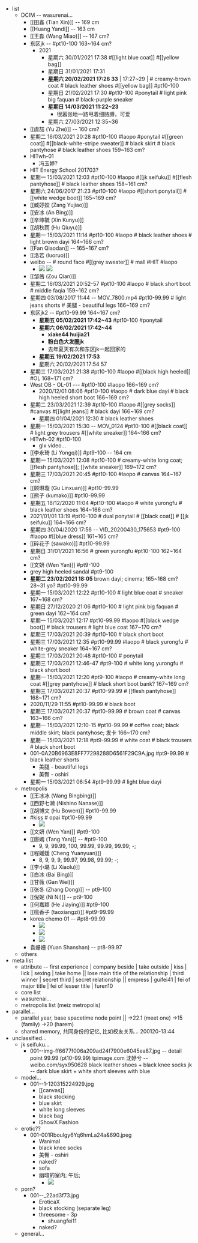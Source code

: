 - list
    - DCIM -- wasurenai...
        - [[田鑫 (Tian Xin)]] -- 169 cm
        - [[Huang Yandi]] -- 163 cm
        - [[王淼 (Wang Miao)]] -- 167 cm?
        - 东区jk -- #pt10-100   163~164 cm?
            - 2021
                - 星期六 30/01/2021 17:38 #[[light blue coat]] #[[yellow bag]]
                - 星期日 31/01/2021 17:31
                - __星期六 20/02/2021 17:26 33__ | 17:27~29 | # creamy-brown coat # black leather shoes #[[yellow bag]] #pt10-100
                - 星期日 21/02/2021 17:30 #pt10-100 #ponytail # light pink big faquan # black-purple sneaker
                - __星期日 14/03/2021 11:22~23__
                    - 很嚣张地一路甩着细胳膊，可爱
                - 星期六 27/03/2021 12:35~36
        - [[虞喆 (Yu Zhe)]] -- 160 cm?
        - 星期二 16/03/2021 20:28 #pt10-100 #laopo #ponytail #[[green coat]]  #[[black-white-stripe sweater]] # black skirt # black pantyhose # black leather shoes   159~163 cm?
        - HITwh-01
            - 冯玉婷?
        - HIT Energy School 201703?
        - 星期一 15/03/2021 12:03 #pt10-100 #laopo #[[jk seifuku]] #[[flesh pantyhose]] # black leather shoes   158~161 cm?
        - 星期六 24/06/2017 21:23 #pt10-100 #laopo #[[short ponytail]] #[[white wedge boot]]   165~169 cm?
        - [[臧妤姣 (Zang Yujiao)]]
        - [[安冰 (An Bing)]]
        - [[辛坤毓 (Xin Kunyu)]]
        - [[胡秋雨 (Hu Qiuyu)]]
        - 星期一 15/03/2021 11:14 #pt10-100 #laopo # black leather shoes # light brown dayi   164~166 cm?
        - [[Fan Qiaodan]] -- 165~167 cm?
        - [[洛若 (luoruo)]]
        - weibo -- # round face #[[grey sweater]] # mall #HIT #laopo
            - ![](https://firebasestorage.googleapis.com/v0/b/firescript-577a2.appspot.com/o/imgs%2Fapp%2FXELiu-NovaKG%2FEevFV2F4zA.jpg?alt=media&token=63ada62a-6707-41f3-b136-42b109eb6a45)
![](https://firebasestorage.googleapis.com/v0/b/firescript-577a2.appspot.com/o/imgs%2Fapp%2FXELiu-NovaKG%2F7bIYYEyYl1.jpg?alt=media&token=5712d82e-a363-4615-aba3-4c33c1dca32d)
        - [[邹茜 (Zou Qian)]]
        - 星期二 16/03/2021 20:52-57 #pt10-100 #laopo # black short boot # middle faqia   159~162 cm?
        - 星期四 03/08/2017 11:44 -- MOV_7800.mp4 #pt10-99.99 # light jeans shorts # 美腿 - beautiful legs   166~169 cm?
        - 东区jk2 -- #pt10-99.99   164~167 cm?
            - __星期五 05/02/2021 17:42~43__ #pt10-100 #ponytail
            - __星期六 06/02/2021 17:42~44__
                - __xiake44 huijia21__
                - __粉白色大发圈jk__ 
                - 去年夏天有次和东区jk一起回家的
            - __星期五 19/02/2021 17:53__
            - 星期六 20/02/2021 17:54 57
        - 星期三 17/03/2021 21:38 #pt10-100 #laopo #[[black high heeled]] #OL   168~171 cm?
        - West OB - OL-01 --- #pt10-100 #laopo   166~169 cm?
            - 2020/12/01 08:06 #pt10-100 #laopo # dark blue dayi # black high heeled short boot   166~169 cm?
        - 星期二 23/03/2021 12:39 #pt10-100 #laopo #[[grey socks]] #canvas #[[light jeans]] # black dayi   166~169 cm?
            - 星期四 01/04/2021 12:30 # black leather shoes
        - 星期一 15/03/2021 15:30 -- MOV_0124 #pt10-100 #[[black coat]] # light grey trousers #[[white sneaker]]   164~166 cm?
        - HITwh-02 #pt10-100
            - glx video...
        - [[李永琦 (Li Yongqi)]] #pt9-100 -- 164 cm
        - 星期一 15/03/2021 12:08 #pt10-100 # creamy-white long coat; [[flesh pantyhose]]; [[white sneaker]]   169~172 cm?
        - 星期三 17/03/2021 20:45 #pt10-100 #laopo # canvas   164~167 cm?
        - [[顾琳璇 (Gu Linxuan)]] #pt10-99.99
        - [[熊子 (kumako)]] #pt10-99.99
        - 星期五 18/12/2020 11:04 #pt10-100 #laopo # white yurongfu # black leather shoes   164~166 cm?
        - 2021/01/01 13:19 #pt10-100 # dual ponytail # [[black coat]] # [[jk seifuku]]   164~166 cm?
        - 星期四 30/04/2020 17:56 -- VID_20200430_175653 #pt9-100 #laopo #[[blue dress]]   161~165 cm?
        - [[碎花子 (sawako)]] #pt10-99.99
        - 星期日 31/01/2021 16:56 # green yurongfu #pt10-100   162~164 cm?
        - [[文妍 (Wen Yan)]] #pt9-100
        - grey high heeled sandal #pt9-100
        - __星期二 23/02/2021 18:05__ brown dayi; cinema; 165~168 cm? 28~31 yo? #pt10-99.99
        - 星期一 15/03/2021 12:22 #pt10-100 # light blue coat # sneaker   167~168 cm?
        - 星期日 27/12/2020 21:06 #pt10-100 # light pink big faquan # green dayi   162~164 cm?
        - 星期一 15/03/2021 12:17 #pt10-99.99 #laopo #[[black wedge boot]] # black trousers # light blue coat   167~170 cm?
        - 星期三 17/03/2021 20:39 #pt10-100 # black short boot
        - 星期三 17/03/2021 12:35 #pt10-99.99 #laopo # black yurongfu # white-grey sneaker   164~167 cm?
        - 星期三 17/03/2021 20:48 #pt10-100 # ponytail
        - 星期三 17/03/2021 12:46-47 #pt9-100 # white long yurongfu # black short boot
        - 星期一 15/03/2021 12:20 #pt9-100 #laopo # creamy-white long coat #[[grey pantyhose]] # black short boot   bank?   167~169 cm?
        - 星期三 17/03/2021 20:37 #pt10-99.99 # [[flesh pantyhose]]   168~171 cm?
        - 2020/11/29 11:55   #pt10-99.99 # black boot
        - 星期三 17/03/2021 20:37 #pt10-99.99 # brown coat # canvas   163~166 cm?
        - 星期一 15/03/2021 12:10-15 #pt10-99.99 # coffee coat; black middle skirt; black pantyhose; 发卡   166~170 cm?  
        - 星期一 15/03/2021 12:18 #pt9-99.99 # white coat # black trousers # black short boot 
        - 001-0A20B6963E8FF77298288D6561F29C9A.jpg #pt9-99.99 # black leather shorts
            - 美腿 - beautiful legs 
            - 美臀 - oshiri
        - 星期一 15/03/2021 06:54 #pt9-99.99 # light blue dayi 
    - metropolis
        - [[王冰冰 (Wang Bingbing)]]
        - [[西野七濑 (Nishino Nanase)]]
        - [[胡博文 (Hu Bowen)]] #pt10-99.99
        - #kiss # opai #pt10-99.99
            - ![](https://firebasestorage.googleapis.com/v0/b/firescript-577a2.appspot.com/o/imgs%2Fapp%2FXELiu-NovaKG%2FfalURiarbO.webp?alt=media&token=a0b2bbf5-b411-408b-9053-873562f634a9)
        - [[文妍 (Wen Yan)]] #pt9-100
        - [[唐嫣 (Tang Yan)]] -- #pt9-100
            - 9, 9, 99.99, 100, 99.99, 99.99, 99.99; -; 
        - [[程媛媛 (Cheng Yuanyuan)]]
            - 8, 9, 9, 9, 99.97, 99.98, 99.99; -; 
        - [[李小璐 (Li Xiaolu)]]
        - [[白冰 (Bai Bing)]]
        - [[甘薇 (Gan Wei)]]
        - [[张冬 (Zhang Dong)]] -- pt9-100
        - [[倪妮 (Ni Ni)]] -- pt9-100
        - [[何嘉颖 (He Jiaying)]] #pt9-100
        - [[桃香子 (taoxiangzi)]] #pt9-99.99
        - korea chemo 01 -- #pt8-99.99
            - ![](https://firebasestorage.googleapis.com/v0/b/firescript-577a2.appspot.com/o/imgs%2Fapp%2FXELiu-NovaKG%2FvceG0hmSc9.jpg?alt=media&token=e9baf0da-a851-40b1-97de-577e697f844d)
            - ![](https://firebasestorage.googleapis.com/v0/b/firescript-577a2.appspot.com/o/imgs%2Fapp%2FXELiu-NovaKG%2FaJGYUkZD98.png?alt=media&token=85edcfe9-5d2e-430e-90e5-67018afab537)
            - ![](https://firebasestorage.googleapis.com/v0/b/firescript-577a2.appspot.com/o/imgs%2Fapp%2FXELiu-NovaKG%2Fs3DlX3vaHh.png?alt=media&token=f443bbf7-973f-4d88-95b8-b6e28c72636b)
        - 袁姗姗 (Yuan Shanshan) -- pt8-99.97
    - others
- meta list
    - attribute -- first experience | company beside | take outside | kiss | lick | sexing | take home || 
lose main title of the relationship | third winner | secret third | secret relationship || 
empress | guifei41 | fei of major title | fei of lesser title | furen10
    - core list
    - wasurenai...
    - metropolis list (meiz metropolis)
- parallel...
    - parallel year, base spacetime node point || →22.1 (meet one) →15 (family) →20 (harem)
    - shared memory, 共同身份的记忆, 比如校友关系...
200120-13:44
- unclassified...
    - jk seifuku...
        - 001--img-ff6677f006a209ad24f7900e6045ea87.jpg -- detail point 99.99 (pt10-99.99)
            tpimage.com
            沈妤兮 -- weibo.com/syx950628
            black leather shoes + black knee socks
            jk -- dark blue skirt + white short sleeves with blue
    - model...
        - 001--1-120315224929.jpg
            - [[canvas]]
            - black stocking
            - blue skirt
            - white long sleeves
            - black bag
            - iShowX Fashion
    - erotic??
        - 001-001Rboulgy6Yq6hmLa24a&690.jpeg
            - Wanimal
            - black knee socks
            - 美臀 - oshiri
            - naked?
            - sofa
            - 幽暗的室内; 午后;
                - ![](https://firebasestorage.googleapis.com/v0/b/firescript-577a2.appspot.com/o/imgs%2Fapp%2FXELiu-ReNova%2F98Te9KX5xJ.png?alt=media&token=f4980b1a-af64-4fc6-980a-2452562b1b31)
    - porn?
        - 001--_22ad3f73.jpg
            - EroticaX
            - black stocking (separate leg)
            - threesome - 3p
                - shuangfei11
            - naked?
    - general...
